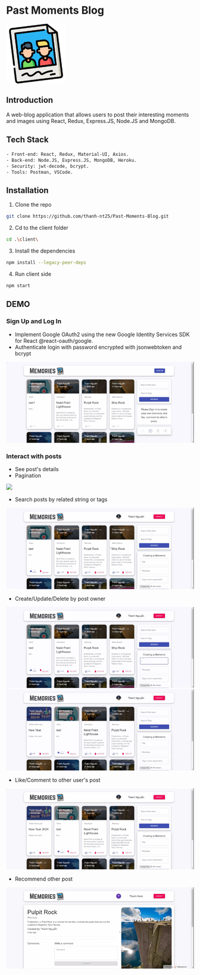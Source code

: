# Past Moments Blog
<img src="https://github.com/thanh-nt25/Past-Moments-Blog/blob/master/client/src/images/memories.png" alt="Logo" width="160" height="160">

## Introduction

A web-blog application that allows users to post their interesting moments and images using React, Redux, Express.JS, Node.JS and MongoDB. 
## Tech Stack
    - Front-end: React, Redux, Material-UI, Axios.
    - Back-end: Node.JS, Express.JS, MongoDB, Heroku.
    - Security: jwt-decode, bcrypt.
    - Tools: Postman, VSCode.
## Installation
1. Clone the repo
 ```sh
 git clone https://github.com/thanh-nt25/Past-Moments-Blog.git
 ```
2. Cd to the client folder
```sh
cd .\client\ 
```
3. Install the dependencies
```sh
npm install --legacy-peer-deps
```
4. Run client side
```sh
npm start
```
## DEMO

### Sign Up and Log In
- Implement Google OAuth2 using the new Google Identity Services SDK for React @react-oauth/google.
- Authenticate login with password encrypted with jsonwebtoken and bcrypt

![](https://github.com/thanh-nt25/Past-Moments-Blog/blob/master/client/src/demo/E1-small.gif)

### Interact with posts
- See post's details
- Pagination

![](https://github.com/thanh-nt25/Past-Moments-Blog/blob/master/client/src/demo/post-detail-comment.gif)

<!-- ### List user-centric features -->
- Search posts by related string or tags

![](https://github.com/thanh-nt25/Past-Moments-Blog/blob/master/client/src/demo/Search-tags.gif)
- Create/Update/Delete by post owner

![](https://github.com/thanh-nt25/Past-Moments-Blog/blob/master/client/src/demo/create.gif)
![](https://github.com/thanh-nt25/Past-Moments-Blog/blob/master/client/src/demo/update.gif)
- Like/Comment to other user's post

![](https://github.com/thanh-nt25/Past-Moments-Blog/blob/master/client/src/demo/like-delete.gif)
- Recommend other post

![](https://github.com/thanh-nt25/Past-Moments-Blog/blob/master/client/src/demo/recommend.gif)



